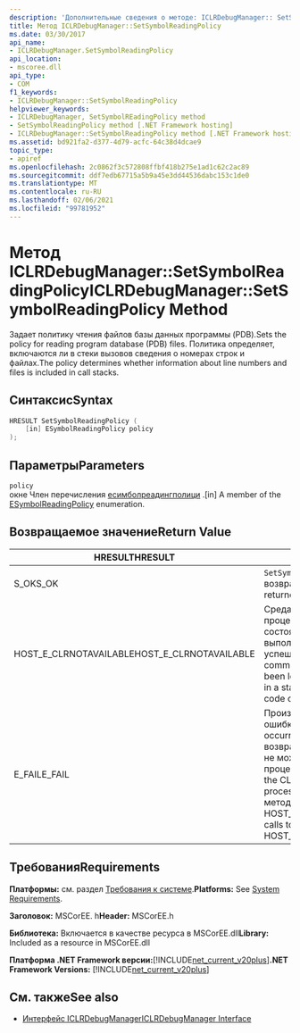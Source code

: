 ```yaml
---
description: 'Дополнительные сведения о методе: ICLRDebugManager:: SetSymbolReadingPolicy'
title: Метод ICLRDebugManager::SetSymbolReadingPolicy
ms.date: 03/30/2017
api_name:
- ICLRDebugManager.SetSymbolReadingPolicy
api_location:
- mscoree.dll
api_type:
- COM
f1_keywords:
- ICLRDebugManager::SetSymbolReadingPolicy
helpviewer_keywords:
- ICLRDebugManager, SetSymbolREadingPolicy method
- SetSymbolReadingPolicy method [.NET Framework hosting]
- ICLRDebugManager::SetSymbolReadingPolicy method [.NET Framework hosting]
ms.assetid: bd921fa2-d377-4d79-acfc-64c38d4dcae9
topic_type:
- apiref
ms.openlocfilehash: 2c0862f3c572808ffbf418b275e1ad1c62c2ac89
ms.sourcegitcommit: ddf7edb67715a5b9a45e3dd44536dabc153c1de0
ms.translationtype: MT
ms.contentlocale: ru-RU
ms.lasthandoff: 02/06/2021
ms.locfileid: "99781952"
---
```

# <a name="iclrdebugmanagersetsymbolreadingpolicy-method"></a><span data-ttu-id="3a9fe-103">Метод ICLRDebugManager::SetSymbolReadingPolicy</span><span class="sxs-lookup"><span data-stu-id="3a9fe-103">ICLRDebugManager::SetSymbolReadingPolicy Method</span></span>

<span data-ttu-id="3a9fe-104">Задает политику чтения файлов базы данных программы (PDB).</span><span class="sxs-lookup"><span data-stu-id="3a9fe-104">Sets the policy for reading program database (PDB) files.</span></span> <span data-ttu-id="3a9fe-105">Политика определяет, включаются ли в стеки вызовов сведения о номерах строк и файлах.</span><span class="sxs-lookup"><span data-stu-id="3a9fe-105">The policy determines whether information about line numbers and files is included in call stacks.</span></span>  
  
## <a name="syntax"></a><span data-ttu-id="3a9fe-106">Синтаксис</span><span class="sxs-lookup"><span data-stu-id="3a9fe-106">Syntax</span></span>  
  
```cpp  
HRESULT SetSymbolReadingPolicy (  
    [in] ESymbolReadingPolicy policy  
);  
```  
  
## <a name="parameters"></a><span data-ttu-id="3a9fe-107">Параметры</span><span class="sxs-lookup"><span data-stu-id="3a9fe-107">Parameters</span></span>  

 `policy`  
 <span data-ttu-id="3a9fe-108">окне Член перечисления [есимболреадингполици](esymbolreadingpolicy-enumeration.md) .</span><span class="sxs-lookup"><span data-stu-id="3a9fe-108">[in] A member of the [ESymbolReadingPolicy](esymbolreadingpolicy-enumeration.md) enumeration.</span></span>  
  
## <a name="return-value"></a><span data-ttu-id="3a9fe-109">Возвращаемое значение</span><span class="sxs-lookup"><span data-stu-id="3a9fe-109">Return Value</span></span>  
  
|<span data-ttu-id="3a9fe-110">HRESULT</span><span class="sxs-lookup"><span data-stu-id="3a9fe-110">HRESULT</span></span>|<span data-ttu-id="3a9fe-111">Описание:</span><span class="sxs-lookup"><span data-stu-id="3a9fe-111">Description</span></span>|  
|-------------|-----------------|  
|<span data-ttu-id="3a9fe-112">S_OK</span><span class="sxs-lookup"><span data-stu-id="3a9fe-112">S_OK</span></span>|<span data-ttu-id="3a9fe-113">`SetSymbolReadingPolicy` успешно возвращено.</span><span class="sxs-lookup"><span data-stu-id="3a9fe-113">`SetSymbolReadingPolicy` returned successfully.</span></span>|  
|<span data-ttu-id="3a9fe-114">HOST_E_CLRNOTAVAILABLE</span><span class="sxs-lookup"><span data-stu-id="3a9fe-114">HOST_E_CLRNOTAVAILABLE</span></span>|<span data-ttu-id="3a9fe-115">Среда CLR не была загружена в процесс, или среда CLR находится в состоянии, в котором она не может выполнить управляемый код или успешно обработать вызов.</span><span class="sxs-lookup"><span data-stu-id="3a9fe-115">The common language runtime (CLR) has not been loaded into a process, or the CLR is in a state in which it cannot run managed code or process the call successfully.</span></span>|  
|<span data-ttu-id="3a9fe-116">E_FAIL</span><span class="sxs-lookup"><span data-stu-id="3a9fe-116">E_FAIL</span></span>|<span data-ttu-id="3a9fe-117">Произошла неизвестная фатальная ошибка.</span><span class="sxs-lookup"><span data-stu-id="3a9fe-117">An unknown catastrophic failure occurred.</span></span> <span data-ttu-id="3a9fe-118">После того как метод возвращает E_FAIL, среда CLR больше не может использоваться в процессе.</span><span class="sxs-lookup"><span data-stu-id="3a9fe-118">After a method returns E_FAIL, the CLR is no longer usable within the process.</span></span> <span data-ttu-id="3a9fe-119">Последующие вызовы методов размещения возвращают HOST_E_CLRNOTAVAILABLE.</span><span class="sxs-lookup"><span data-stu-id="3a9fe-119">Subsequent calls to hosting methods return HOST_E_CLRNOTAVAILABLE.</span></span>|  
  
## <a name="requirements"></a><span data-ttu-id="3a9fe-120">Требования</span><span class="sxs-lookup"><span data-stu-id="3a9fe-120">Requirements</span></span>  

 <span data-ttu-id="3a9fe-121">**Платформы:** см. раздел [Требования к системе](../../get-started/system-requirements.md).</span><span class="sxs-lookup"><span data-stu-id="3a9fe-121">**Platforms:** See [System Requirements](../../get-started/system-requirements.md).</span></span>  
  
 <span data-ttu-id="3a9fe-122">**Заголовок:** MSCorEE. h</span><span class="sxs-lookup"><span data-stu-id="3a9fe-122">**Header:** MSCorEE.h</span></span>  
  
 <span data-ttu-id="3a9fe-123">**Библиотека:** Включается в качестве ресурса в MSCorEE.dll</span><span class="sxs-lookup"><span data-stu-id="3a9fe-123">**Library:** Included as a resource in MSCorEE.dll</span></span>  
  
 <span data-ttu-id="3a9fe-124">**Платформа .NET Framework версии:**[!INCLUDE[net_current_v20plus](../../../../includes/net-current-v20plus-md.md)]</span><span class="sxs-lookup"><span data-stu-id="3a9fe-124">**.NET Framework Versions:** [!INCLUDE[net_current_v20plus](../../../../includes/net-current-v20plus-md.md)]</span></span>  
  
## <a name="see-also"></a><span data-ttu-id="3a9fe-125">См. также</span><span class="sxs-lookup"><span data-stu-id="3a9fe-125">See also</span></span>

- [<span data-ttu-id="3a9fe-126">Интерфейс ICLRDebugManager</span><span class="sxs-lookup"><span data-stu-id="3a9fe-126">ICLRDebugManager Interface</span></span>](iclrdebugmanager-interface.md)
